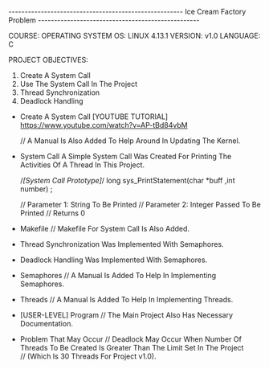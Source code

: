 ------------------------------------------------------ Ice Cream Factory Problem --------------------------------------------------

COURSE: OPERATING SYSTEM
OS: LINUX 4.13.1
VERSION: v1.0
LANGUAGE: C

PROJECT OBJECTIVES:

1) Create A System Call
2) Use The System Call In The Project
2) Thread Synchronization
3) Deadlock Handling

* Create A System Call
	[YOUTUBE TUTORIAL] https://www.youtube.com/watch?v=AP-tBd84vbM
	
	// A Manual Is Also Added To Help Around In Updating The Kernel.

* System Call
	A Simple System Call Was Created For Printing The Activities Of A Thread In This Project.
	
	/*[System Call Prototype]*/ long sys_PrintStatement(char *buff ,int number)
;
	
	// Parameter 1: String To Be Printed
	// Parameter 2: Integer Passed To Be Printed
	// Returns 0

* Makefile
	// Makefile For System Call Is Also Added.

* Thread Synchronization Was Implemented With Semaphores.
* Deadlock Handling Was Implemented With Semaphores.

* Semaphores
	// A Manual Is Added To Help In Implementing Semaphores.

* Threads
	// A Manual Is Added To Help In Implementing Threads.

* [USER-LEVEL] Program
	// The Main Project Also Has Necessary Documentation.

* Problem That May Occur
	// Deadlock May Occur When Number Of Threads To Be Created Is Greater Than The Limit Set In The Project 	
	// (Which Is 30 Threads For Project v1.0).
